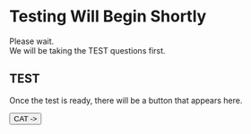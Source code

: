 # Testing Will Begin Shortly

Please wait.  
We will be taking the TEST questions first.

## TEST

Once the test is ready, there will be a button that appears here.

<dl>
  <body>
    <button onclick="">
      CAT ->
    </button>
  </body>
</dl>
